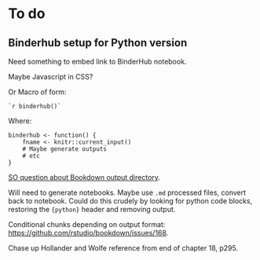 # To do

## Binderhub setup for Python version

Need something to embed link to BinderHub notebook.

Maybe Javascript in CSS?

Or Macro of form:

~~~
`r binderhub()`
~~~

Where:

```{r}
binderhub <- function() {
    fname <- knitr::current_input()
    # Maybe generate outputs
    # etc
}
```

[SO question about Bookdown output directory](https://stackoverflow.com/questions/57737225/programmatic-way-to-get-output-directory-in-bookdown).

Will need to generate notebooks.  Maybe use `.md` processed
files, convert back to notebook.  Could do this crudely by
looking for python code blocks, restoring the `{python}` header
and removing output.

Conditional chunks depending on output format:
<https://github.com/rstudio/bookdown/issues/168>.

Chase up Hollander and Wolfe reference from end of chapter 18, p295.


